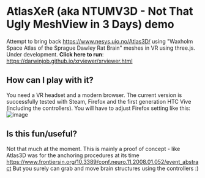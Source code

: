 # AtlasXeR (aka NTUMV3D - Not That Ugly MeshView in 3 Days) demo
Attempt to bring back https://www.nesys.uio.no/Atlas3D/ using "Waxholm Space Atlas of the Sprague Dawley Rat Brain" meshes in VR using three.js. Under development. **Click here to run**: 
https://darwinjob.github.io/xrviewer/xrviewer.html
## How can I play with it?
You need a VR headset and a modern browser. The current version is successfully tested with Steam, Firefox and the first generation HTC Vive (including the controllers). You will have to adjust Firefox setting like this:
![image](https://user-images.githubusercontent.com/358762/222919642-c7d2c02c-53d2-4be4-80a4-cce6cda42623.png)
## Is this fun/useful?
Not that much at the moment. This is mainly a proof of concept - like Atlas3D was for the anchoring procedures at its time https://www.frontiersin.org/10.3389/conf.neuro.11.2008.01.052/event_abstract But you surely can grab and move brain structures using the controllers :)
